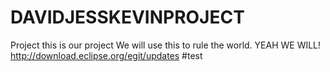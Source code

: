 # DAVIDJESSKEVINPROJECT
Project
this is our project
We will use this to rule the world.
YEAH WE WILL!
http://download.eclipse.org/egit/updates
#test